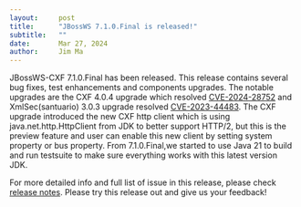 ```yaml
---
layout:     post
title:      "JBossWS 7.1.0.Final is released!"
subtitle:   ""
date:       Mar 27, 2024
author:     Jim Ma
---
```

JBossWS-CXF 7.1.0.Final has been released. This release contains several bug fixes, test enhancements and components upgrades.
The notable upgrades are the CXF 4.0.4 upgrade which resolved [CVE-2024-28752](https://nvd.nist.gov/vuln/detail/CVE-2024-28752)
and XmlSec(santuario) 3.0.3 upgrade resolved [CVE-2023-44483](https://nvd.nist.gov/vuln/detail/CVE-2023-44483). The CXF upgrade introduced the new CXF http client which is using java.net.http.HttpClient 
from JDK to better support HTTP/2, but this is the preview feature and user can enable this new client by setting system property or bus property.
From 7.1.0.Final,we started to use Java 21 to build and run testsuite to make sure everything works with this latest version JDK.

For more detailed info and full list of issue in this release, please check [release notes](https://issues.redhat.com/secure/ReleaseNote.jspa?projectId=12310050&version=12414901).
Please try this release out and give us your feedback!